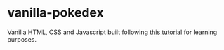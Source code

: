 # vanilla-pokedex

Vanilla HTML, CSS and Javascript built following [this tutorial](https://www.youtube.com/watch?v=56VjdqcdakQ) for learning purposes.